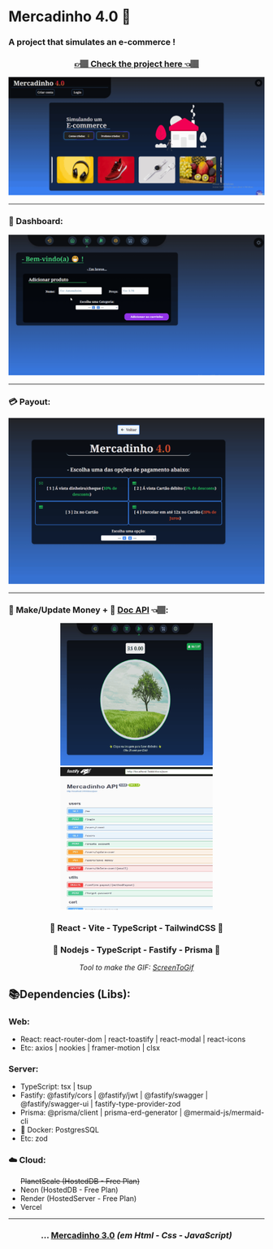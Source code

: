 <h1>Mercadinho 4.0 🛒</h1>
<h3>A project that simulates an e-commerce !</h3>
<div align='center'>
    <h3><a href="https://mercadinho4-0.vercel.app/" target="_blank">👉🏽 Check the project here 👈🏽</a> </h3>
    <img width="600" src="https://github.com/carlos09v/Mercadinho/blob/main/front/src/assets/Gifs/Home.gif?raw=true" alt="Preview GIF">
    <hr>
    <h3 align='start'>🧮 Dashboard:</h3>
    <img width="600" src="https://github.com/carlos09v/Mercadinho/blob/main/front/src/assets/Gifs/Dashboard.gif?raw=true" alt="Dashboard GIF">
    <hr>
    <h3 align='start'>💳 Payout:</h3>
    <img width="600" src="https://github.com/carlos09v/Mercadinho/blob/main/front/src/assets/Gifs/Payout.gif?raw=true" alt="Payout GIF">
    <hr>
    <h3 align='start'>💸 Make/Update Money + 📖 <a href='https://mercadinho4-0-api.onrender.com/docs'>Doc API</a> 👈🏽:</h3>
    <img width="300" height="280" src="https://github.com/carlos09v/Mercadinho/blob/main/front/src/assets/Gifs/Farm.gif?raw=true" alt="Farm GIF">
    <img width="300" height="280" src="https://github.com/carlos09v/Mercadinho/blob/main/front/src/assets/doc_swagger.jpg?raw=true" alt="Farm GIF">
    <!-- <img width='500' src="https://github.com/carlos09v/Mercadinho/blob/main/front/src/assets/HomeLightPreview.jpg?raw=true" alt="Preview HomeLight">
    <hr>
    <img width='500' src="https://github.com/carlos09v/Mercadinho/blob/main/front/src/assets/HomeDarkPreview.jpg?raw=true" alt="Preview HomeDark"> -->
    <h3>🩵 React - Vite - TypeScript - TailwindCSS 🩵</h3>
    <h3>💚 Nodejs - TypeScript - Fastify - Prisma 💚</h3>
    <i>Tool to make the GIF: <a href="https://www.screentogif.com">ScreenToGif</a></i>
</div>
<h2>📚Dependencies (Libs):</h2>
<h3>Web:</h3>
    <ul>
        <li>React: react-router-dom | react-toastify | react-modal | react-icons</li>
        <li>Etc: axios | nookies | framer-motion | clsx</li>
    </ul>
<h3>Server:</h3>
    <ul>
        <li>TypeScript: tsx | tsup</li>
        <li>Fastify: @fastify/cors | @fastify/jwt | @fastify/swagger | @fastify/swagger-ui | fastify-type-provider-zod</li>
        <li>Prisma: @prisma/client | prisma-erd-generator | @mermaid-js/mermaid-cli</li>
        <li>🐋 Docker: PostgresSQL</li>
        <li>Etc: zod</li>
    </ul>
<h3>☁️ Cloud:</h3>
    <ul>
        <del>PlanetScale (HostedDB - Free Plan)</del>
        <li>Neon (HostedDB - Free Plan)</li>
        <li>Render (HostedServer - Free Plan)</li>
        <li>Vercel</li>
    </ul>

<hr>
<h3 align='center'>... <a href="https://github.com/carlos09v/Mercadinho/tree/merc-3.0">Mercadinho 3.0</a> <i>(em Html - Css - JavaScript)</i> </h3>